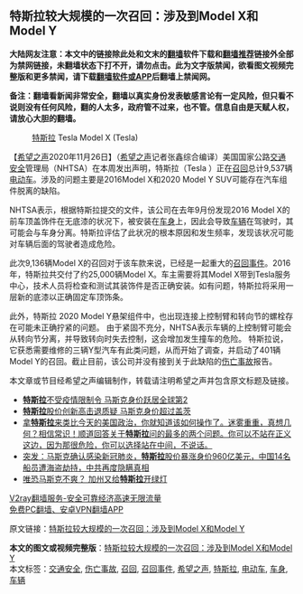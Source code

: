  <h2>特斯拉较大规模的一次召回：涉及到Model X和Model Y</h2> <p class="notice"><b>大陆网友注意：本文中的链接除此处和文末的<a href="https://github.com/bannedbook/fanqiang" >翻墙</a>软件下载和<a href="https://github.com/killgcd/justmysocks/blob/master/README.md">翻墙推荐</a>链接外全部为禁网链接，未翻墙状态下打不开，请勿点击。此为文字版禁闻，欲看图文视频完整版和更多禁闻，请下载<a href="https://github.com/bannedbook/fanqiang">翻墙软件或APP</a>后翻墙上禁闻网。</p><p>备注：翻墙看新闻非常安全，翻墙以真实身份发表敏感言论有一定风险，但只看不说则没有任何风险，翻的人太多，政府管不过来，也不管。信息自由是天赋人权，请放心大胆的翻墙。</b></p>  <div class="entry"> <figure><figcaption><a href="https://www.bannedbook.org/bnews/tag/%e7%89%b9%e6%96%af%e6%8b%89/" class="st_tag internal_tag" rel="tag" title="标签 特斯拉 下的日志">特斯拉</a> Tesla Model X (Tesla)</figcaption></figure> <p>【<span class='wp_keywordlink_affiliate'><a href="https://www.soundofhope.org" title="希望之声" target="_blank">希望之声</a></span>2020年11月26日】（<a href="https://www.bannedbook.org/bnews/tag/%e5%b8%8c%e6%9c%9b%e4%b9%8b%e5%a3%b0/" class="st_tag internal_tag" rel="tag" title="标签 希望之声 下的日志">希望之声</a>记者张鑫综合编译）美国国家公路<a href="https://www.bannedbook.org/bnews/tag/%E4%BA%A4%E9%80%9A%E5%AE%89%E5%85%A8/" class="st_tag internal_tag" rel="tag" title="标签 交通安全 下的日志">交通安全</a>管理局（NHTSA）在本周发出声明，特斯拉（Tesla ）正在<a href="https://www.bannedbook.org/bnews/tag/%E5%8F%AC%E5%9B%9E/" class="st_tag internal_tag" rel="tag" title="标签 召回 下的日志">召回</a>总计9,537辆<a href="https://www.bannedbook.org/bnews/tag/%E7%94%B5%E5%8A%A8%E8%BD%A6/" class="st_tag internal_tag" rel="tag" title="标签 电动车 下的日志">电动车</a>。涉及的问题主要是2016Model X和2020 Model Y SUV可能存在汽车组件脱离的缺陷。</p> <p>NHTSA表示，根据特斯拉提交的文件，该公司在去年9月份发现2016 Model X的前车顶盖饰件在无底漆的状况下，被安装在<a href="https://www.bannedbook.org/bnews/tag/%E8%BD%A6%E8%BA%AB/" class="st_tag internal_tag" rel="tag" title="标签 车身 下的日志">车身</a>上，因此会导致<a href="https://www.bannedbook.org/bnews/tag/%E8%BD%A6%E8%BE%86/" class="st_tag internal_tag" rel="tag" title="标签 车辆 下的日志">车辆</a>在驾驶时，其可能会与车身分离。特斯拉评估了此状况的根本原因和发生频率，发现该状况可能对车辆后面的驾驶者造成危险。</p>  <p>此次9,136辆Model X的召回对于该车款来说，已经是一起重大的<a href="https://www.bannedbook.org/bnews/tag/%E5%8F%AC%E5%9B%9E%E4%BA%8B%E4%BB%B6/" class="st_tag internal_tag" rel="tag" title="标签 召回事件 下的日志">召回事件</a>。2016年，特斯拉共交付了约25,000辆Model X。车主需要将其Model X带到Tesla服务中心，技术人员将检查和测试其装饰件是否正确安装。如有问题，特斯拉将采用一层新的底漆以正确固定车顶饰条。</p> <p>此外，特斯拉 2020 Model Y悬架组件中，也出现连接上控制臂和转向节的螺栓存在可能未正确拧紧的问题。 由于紧固不充分，NHTSA表示车辆的上控制臂可能会从转向节分离，并导致转向时失去控制，这会增加发生撞车的危险。 特斯拉说，它获悉需要维修的三辆Y型汽车有此类问题，从而开始了调查，并启动了401辆Model Y的召回。截止目前，该公司并没有接到关于此缺陷的<a href="https://www.bannedbook.org/bnews/tag/%E4%BC%A4%E4%BA%A1%E4%BA%8B%E6%95%85/" class="st_tag internal_tag" rel="tag" title="标签 伤亡事故 下的日志">伤亡事故</a>报告。</p>  <p>本文章或节目经希望之声编辑制作，转载请注明希望之声并包含原文标题及链接。</p> <ul class='op-related-articles' title='相关阅读'> <li><a href='https://www.bannedbook.org/bnews/taiwannews/20201125/1436618.html' target='_blank'><b>特斯拉</b>不受疫情限制令 马斯克身价跃居全球第2</a></li> <li><a href='https://www.bannedbook.org/bnews/baitai/20201124/1436152.html' target='_blank'><b>特斯拉</b>股价创新高击退质疑 马斯克身价超过盖茨</a></li> <li><a href='https://www.bannedbook.org/bnews/bannedvideo/20201124/1435923.html' target='_blank'>拿<b>特斯拉</b>来类比今天的美国政治，你就知道该如何操作了。迷雾重重，真想几何？相信常识！顺道回答关于<b>特斯拉</b>问的最多的两个问题。你可以不站在正义这边，因为那很危险，你可以选择站在中间，不说话。</a></li> <li><a href='https://www.bannedbook.org/bnews/bannedvideo/20201119/1435464.html' target='_blank'>突发：马斯克确认感染新冠肺炎，<b>特斯拉</b>股价暴涨身价960亿美元，中国14名船员遭海盗劫持，中共再度隐瞒真相</a></li> <li><a href='https://www.bannedbook.org/bnews/cnnews/20201122/1435024.html' target='_blank'>唯恐马斯克不爽？ 加州又给<b>特斯拉</b>开绿灯</a></li> </ul> <p class="texttj"> <a href="https://www.bannedbook.org/forum23/topic22702.html" target="_blank">V2ray翻墙服务-安全可靠经济高速无限流量</a><br/> <a href="https://github.com/bannedbook/fanqiang/wiki/%E7%A6%81%E9%97%BB%E7%BD%91%E5%AE%89%E5%8D%93%E7%BF%BB%E5%A2%99%E6%96%B0%E9%97%BBAPP" target="_blank">免费PC翻墙、安卓VPN翻墙APP</a></p><p>原文链接：<a class="src_link"  href="https://www.soundofhope.org/post/447127" target="_blank">特斯拉较大规模的一次召回：涉及到Model X和Model Y</a></p> <a name='sharetosocial'></a>       <div><b>本文的图文或视频完整版</b>：<a href='https://www.bannedbook.org/bnews/comments/20201126/1437543.html'>特斯拉较大规模的一次召回：涉及到Model X和Model Y</a></div>  </div><!--END ENTRY--> <div class="postfooter"> <div>本文标签：<a href="https://www.bannedbook.org/bnews/tag/%E4%BA%A4%E9%80%9A%E5%AE%89%E5%85%A8/" rel="tag">交通安全</a>, <a href="https://www.bannedbook.org/bnews/tag/%E4%BC%A4%E4%BA%A1%E4%BA%8B%E6%95%85/" rel="tag">伤亡事故</a>, <a href="https://www.bannedbook.org/bnews/tag/%E5%8F%AC%E5%9B%9E/" rel="tag">召回</a>, <a href="https://www.bannedbook.org/bnews/tag/%E5%8F%AC%E5%9B%9E%E4%BA%8B%E4%BB%B6/" rel="tag">召回事件</a>, <a href="https://www.bannedbook.org/bnews/tag/%e5%b8%8c%e6%9c%9b%e4%b9%8b%e5%a3%b0/" rel="tag">希望之声</a>, <a href="https://www.bannedbook.org/bnews/tag/%e7%89%b9%e6%96%af%e6%8b%89/" rel="tag">特斯拉</a>, <a href="https://www.bannedbook.org/bnews/tag/%E7%94%B5%E5%8A%A8%E8%BD%A6/" rel="tag">电动车</a>, <a href="https://www.bannedbook.org/bnews/tag/%E8%BD%A6%E8%BA%AB/" rel="tag">车身</a>, <a href="https://www.bannedbook.org/bnews/tag/%E8%BD%A6%E8%BE%86/" rel="tag">车辆</a></div>  </div><!--END POSTFOOTER--> 
